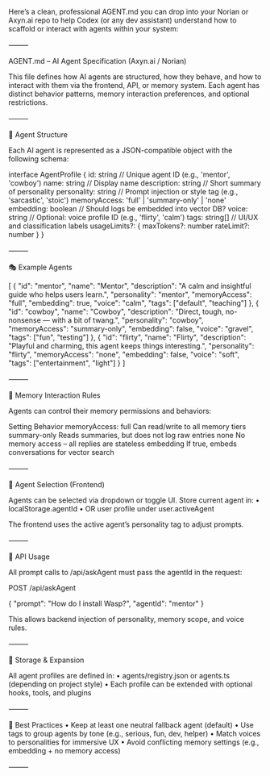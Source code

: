 Here’s a clean, professional AGENT.md you can drop into your Norian or Axyn.ai repo to help Codex (or any dev assistant) understand how to scaffold or interact with agents within your system:

⸻

AGENT.md – AI Agent Specification (Axyn.ai / Norian)

This file defines how AI agents are structured, how they behave, and how to interact with them via the frontend, API, or memory system. Each agent has distinct behavior patterns, memory interaction preferences, and optional restrictions.

⸻

🔧 Agent Structure

Each AI agent is represented as a JSON-compatible object with the following schema:

interface AgentProfile {
  id: string              // Unique agent ID (e.g., 'mentor', 'cowboy')
  name: string            // Display name
  description: string     // Short summary of personality
  personality: string     // Prompt injection or style tag (e.g., 'sarcastic', 'stoic')
  memoryAccess: 'full' | 'summary-only' | 'none'
  embedding: boolean      // Should logs be embedded into vector DB?
  voice: string           // Optional: voice profile ID (e.g., 'flirty', 'calm')
  tags: string[]          // UI/UX and classification labels
  usageLimits?: {
    maxTokens?: number
    rateLimit?: number
  }
}


⸻

🎭 Example Agents

[
  {
    "id": "mentor",
    "name": "Mentor",
    "description": "A calm and insightful guide who helps users learn.",
    "personality": "mentor",
    "memoryAccess": "full",
    "embedding": true,
    "voice": "calm",
    "tags": ["default", "teaching"]
  },
  {
    "id": "cowboy",
    "name": "Cowboy",
    "description": "Direct, tough, no-nonsense — with a bit of twang.",
    "personality": "cowboy",
    "memoryAccess": "summary-only",
    "embedding": false,
    "voice": "gravel",
    "tags": ["fun", "testing"]
  },
  {
    "id": "flirty",
    "name": "Flirty",
    "description": "Playful and charming, this agent keeps things interesting.",
    "personality": "flirty",
    "memoryAccess": "none",
    "embedding": false,
    "voice": "soft",
    "tags": ["entertainment", "light"]
  }
]


⸻

🧠 Memory Interaction Rules

Agents can control their memory permissions and behaviors:

Setting	Behavior
memoryAccess: full	Can read/write to all memory tiers
summary-only	Reads summaries, but does not log raw entries
none	No memory access – all replies are stateless
embedding	If true, embeds conversations for vector search


⸻

🎯 Agent Selection (Frontend)

Agents can be selected via dropdown or toggle UI. Store current agent in:
	•	localStorage.agentId
	•	OR user profile under user.activeAgent

The frontend uses the active agent’s personality tag to adjust prompts.

⸻

🚀 API Usage

All prompt calls to /api/askAgent must pass the agentId in the request:

POST /api/askAgent

{
  "prompt": "How do I install Wasp?",
  "agentId": "mentor"
}

This allows backend injection of personality, memory scope, and voice rules.

⸻

📂 Storage & Expansion

All agent profiles are defined in:
	•	agents/registry.json or agents.ts (depending on project style)
	•	Each profile can be extended with optional hooks, tools, and plugins

⸻

📘 Best Practices
	•	Keep at least one neutral fallback agent (default)
	•	Use tags to group agents by tone (e.g., serious, fun, dev, helper)
	•	Match voices to personalities for immersive UX
	•	Avoid conflicting memory settings (e.g., embedding + no memory access)

⸻

